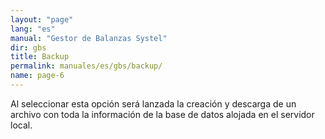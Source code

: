 ```yaml
---
layout: "page"
lang: "es"
manual: "Gestor de Balanzas Systel"
dir: gbs
title: Backup
permalink: manuales/es/gbs/backup/
name: page-6
---
```


Al seleccionar esta opción será lanzada la creación y descarga de un archivo con toda la información de la base de datos alojada en el servidor local.